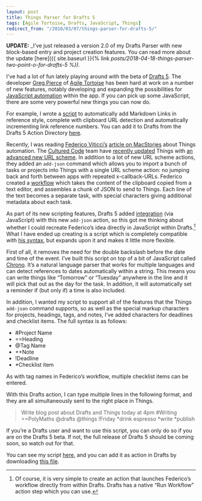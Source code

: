 ```yaml
---
layout: post
title: Things Parser for Drafts 5
tags: [Agile Tortoise, Drafts, JavaScript, Things]
redirect_from: "/2018/03/07/things-parser-for-drafts-5/"
---
```


**UPDATE:** _I’ve just released a version 2.0 of my Drafts Parser with new block-based entry and project creation features. You can read more about the update [here]({{ site.baseurl }}{% link _posts/2018-04-18-things-parser-two-point-o-for-drafts-5 %})._

I've had a lot of fun lately playing around with the beta of [Drafts 5](https://agiletortoise.github.io/drafts-documentation/). The developer [Greg Pierce](https://www.twitter.com/agiletortoise) of [Agile Tortoise](http://agiletortoise.com/) has been hard at work on a number of new features, notably developing and expanding the possibilities for [JavaScript automation](https://agiletortoise.github.io/drafts-documentation/scripting/) within the app. If you can pick up some JavaScript, there are some very powerful new things you can now do. 

For example, I wrote a [script](https://github.com/pdavisonreiber/Public-Drafts-Scripts/tree/master/Markdown%20Reference%20Link) to automatically add Markdown Links in reference style, complete with clipboard URL detection and automatically incrementing link reference numbers. You can add it to Drafts from the Drafts 5 Action Directory [here](https://drafts5-actions.agiletortoise.com/a/1C9).

Recently, I was reading [Federico Viticci’s](https://www.twitter.com/viticci) [article on MacStories](https://www.macstories.net/ios/things-automation-building-a-natural-language-parser-in-workflow/) about Things automation. The [Cultured Code](https://culturedcode.com/things/) team have [recently updated](https://www.macstories.net/stories/things-automation/) Things with [an advanced new URL scheme](https://support.culturedcode.com/customer/en/portal/articles/2803573#add-json). In addition to a lot of new URL scheme actions, they added an `add-json` command which allows you to import a bunch of tasks or projects into Things with a single URL scheme action: no jumping back and forth between apps with repeated x-callback-URLs. Federico created a [workflow](https://workflow.is/workflows/b852622a129a45ab81322b0003a7314a) which takes the content of the clipboard copied from a text editor, and assembles a chunk of JSON to send to Things. Each line of the text becomes a separate task, with special characters giving additional metadata about each task.

As part of its new scripting features, Drafts 5 added [integration](https://github.com/agiletortoise/drafts-documentation/wiki/Things) (via JavaScript) with this new `add-json` action, so this got me thinking about whether I could recreate Federico’s idea directly in JavaScript within Drafts.[^1] What I have ended up creating is a script which is completely compatible with [his syntax](https://www.macstories.net/ios/things-automation-building-a-natural-language-parser-in-workflow/#the-syntax), but expands upon it and makes it little more flexible.

First of all, it removes the need for the double backslash before the date and time of the event. I’ve built this script on top of a bit of JavaScript called [Chrono](https://github.com/wanasit/chrono). It’s a natural language parser that works for multiple languages and can detect references to dates automatically within a string. This means you can write things like “Tomorrow” or “Tuesday” anywhere in the line and it will pick that out as the day for the task. In addition, it will automatically set a reminder if (but only if) a time is also included.

In addition, I wanted my script to support all of the features that the Things `add-json` command supports, so as well as the special markup characters for projects, headings, tags, and notes, I’ve added characters for deadlines and checklist items. The full syntax is as follows:

* \#Project Name
* ==Heading
* @Tag Name
* ++Note
* !Deadline
* \*Checklist item

As with tag names in Federico’s workflow, multiple checklist items can be entered.

With this Drafts action, I can type multiple lines in the following format, and they are all simultaneously sent to the right place in Things.

> Write blog post about Drafts and Things today at 4pm #Writing ==PolyMaths @drafts @things !Friday \*drink espresso \*write \*publish

If you’re a Drafts user and want to use this script, you can only do so if you are on the Drafts 5 beta. If not, the full release of Drafts 5 should be coming soon, so watch out for that.

You can see my script [here](https://github.com/pdavisonreiber/Public-Drafts-Scripts/tree/master/Things%20Parser), and you can add it as action in Drafts by downloading [this file](https://www.dropbox.com/s/s05519g4hrljzup/Drafts%20Parser.draftsAction?dl=1).

[^1]:	Of course, it is very simple to create an action that launches Federico’s workflow directly from within Drafts. Drafts has a native “Run Workflow” action step which you can use.
